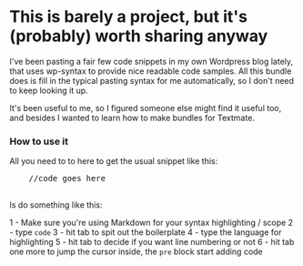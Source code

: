 # This is barely a project, but it's (probably) worth sharing anyway 

I've been pasting a fair few code snippets in my own Wordpress blog lately, that uses wp-syntax to provide nice readable code samples. All this bundle does is fill in the typical pasting syntax for me automatically, so I don't need to keep looking it up.

It's been useful to me, so I figured someone else might find it useful too, and besides I wanted to learn how to make bundles for Textmate.

### How to use it

All you need to to here to get the usual snippet like this:

 <pre lang="bash" line='1'>
    //code goes here
 </pre>

Is do something like this:
 
1 - Make sure you're using Markdown for your syntax highlighting / scope
2 - type `code`
3 - hit tab to spit out the boilerplate
4 - type the language for highlighting
5 - hit tab to decide if you want line numbering or not
6 - hit tab one more to jump the cursor inside, the `pre` block start adding code